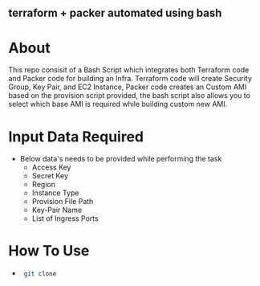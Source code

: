 ## terraform + packer automated using bash

# About

This repo consisit of a Bash Script which integrates both Terraform code and Packer code for building an Infra. Terraform code will create Security Group, Key Pair, and EC2 Instance, Packer code creates an Custom AMI based on the provision script provided, the bash script also allows you to select which base AMI is required while building custom new AMI.

# Input Data Required

- Below data's needs to be provided while performing the task
  - Access Key
  - Secret Key
  - Region
  - Instance Type
  - Provision File Path
  - Key-Pair Name
  - List of Ingress Ports

# How To Use

- ```sh
   git clone 
